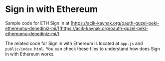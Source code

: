 # Sign in with Ethereum
Sample code for ETH Sign In at [https://acik-kaynak.org/oauth-guzel-peki-ethereumu-denediniz-mi/](https://acik-kaynak.org/oauth-guzel-peki-ethereumu-denediniz-mi/) 

The related code for Sign in with Ethereum is located at `app.js` and `public/index.html`. You can check these files to understand how does Sign in with Ethereum works. 
